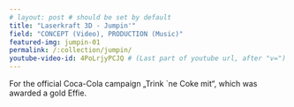 ```yaml
---
# layout: post # should be set by default
title: "Laserkraft 3D - Jumpin'"
field: "CONCEPT (Video), PRODUCTION (Music)"
featured-img: jumpin-01
permalink: /:collection/jumpin/
youtube-video-id: 4PoLrjyPCJQ # (Last part of youtube url, after "v=")
---
```


For the official Coca-Cola campaign „Trink `ne Coke mit“, which was awarded a gold Effie.